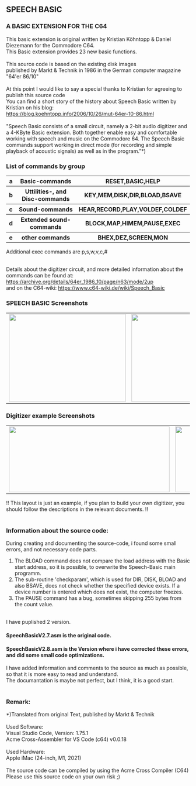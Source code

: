 <body>

## SPEECH BASIC

### A BASIC EXTENSION FOR THE C64

This basic extension is original written by 
Kristian Köhntopp & Daniel Diezemann for the Commodore C64.<br />
This Basic extension provides 23 new basic functions.<br />
<br />
This source code is based on the existing disk images<br />
published by Markt & Technik in 1986 in the German computer magazine "64'er 86/10"
<br />
<br />
At this point I would like to say a special thanks to Kristian for agreeing to publish this source code<br />
You can find a short story of the history about Speech Basic written by Kristian on his blog:<br />
https://blog.koehntopp.info/2006/10/26/mut-64er-10-86.html
<br />
<br />
"Speech Basic consists of a small circuit, namely a 2-bit audio digitizer and a 4-KByte Basic extension. Both together enable easy and comfortable working with speech and music on the Commodore 64. The Speech Basic commands support working in direct mode (for recording and simple playback of acoustic signals) as well as in the program."*)<br />

### List of commands by group

<div align="left">
<table border="0" cellpadding="6" width="600">
 <tr>
  <th>a</th>
  <th>Basic-commands</th>
  <th>RESET,BASIC,HELP</th>
 </tr><tr>
 <tr>
  <th>b</th>
  <th>Uttilities-, and Disc-commands</th>
  <th>KEY,MEM,DISK,DIR,BLOAD,BSAVE</th>
 </tr><tr>
  <tr>
  <th>c</th>
  <th>Sound-commands</th>
  <th>HEAR,RECORD,PLAY,VOLDEF,COLDEF</th>
 </tr><tr>
  <tr>
  <th>d</th>
  <th>Extended sound-commands</th>
  <th>BLOCK,MAP,HIMEM,PAUSE,EXEC</th>
 </tr><tr>
  <tr>
  <th>e</th>
  <th>other commands</th>
  <th>BHEX,DEZ,SCREEN,MON</th>
 </tr><tr>
</table>
</div>


Additional exec commands are
p,s,w,v,c,#
<br />
<br />

Details about the digitizer circuit, and more detailed information about the commands can be found at: https://archive.org/details/64er_1986_10/page/n63/mode/2up <br />
and on the C64-wiki: https://www.c64-wiki.de/wiki/Speech_Basic <br />


### SPEECH BASIC Screenshots<br />
<div align="left">
<table border="0" cellpadding="6" width="600">
 <tr>
  <td align="center"><img src="https://github.com/LeshanDaFo/C64-Speech-Basic/assets/97148663/e5a720d4-59c6-47f7-a286-d7bd7b8e06c7" width="320" height="240"></td>
  <td align="center"><img src="https://github.com/LeshanDaFo/C64-Speech-Basic/assets/97148663/e5bc1f5f-b2b6-4cd0-ac3a-545b3b69063f" width="320" height="240"></td>
 </tr>
</table>
</div>

### Digitizer example Screenshots<br />
<div align="left">
<table border="0" cellpadding="6">
 <tr>
  <td align="center"><img src="https://github.com/LeshanDaFo/C64-Speech-Basic/assets/97148663/67fb171c-8fec-40c8-8c68-34f8ae4ab02e" width="440" height="180"></td>
  <td align="center"><img src="https://github.com/LeshanDaFo/C64-Speech-Basic/assets/97148663/1ce12357-e1bb-4ff1-b7b6-869174333874" width="200" height="180"></td>
 </tr>
</table>
</div>
!! This layout is just an example, if you plan to build your own digitizer, you should follow the descriptions in the relevant documents. !!
<br />
<br />

### Information about the source code:
During creating and documenting the source-code, i found some small errors, and not necessary code parts.<br />
1. The BLOAD command does not compare the load address with the Basic start address, so it is possible, to overwrite the Speech-Basic main programm.<br />
2. The sub-routine 'checkparam', which is used for DIR, DISK, BLOAD and also BSAVE, does not check whether the specified device exists. If a device number is entered which does not exist, the computer freezes.<br />
3. The PAUSE command has a bug, sometimes skipping 255 bytes from the count value.<br />
<br />
I have puplished 2 version.

#### SpeechBasicV2.7.asm is the original code.<br />
#### SpeechBasicV2.8.asm is the Version where i have corrected these errors, and did some small code optimizations.<br />

I have added information and comments to the source as much as possible, so that it is more easy to read and understand.<br />
The documantation is maybe not perfect, but I think, it is a good start.<br />
<br />
### Remark:
*)Translated from original Text, published by Markt & Technik
<br /><br />
Used Software:    
Visual Studio Code, Version: 1.75.1    
Acme Cross-Assembler for VS Code (c64) v0.0.18  
<br />
Used Hardware:    
Apple iMac (24-inch, M1, 2021)      
<br />
The source code can be compiled by using the Acme Cross Compiler (C64)
<br />
Please use this source code on your own risk ;)
</body>

